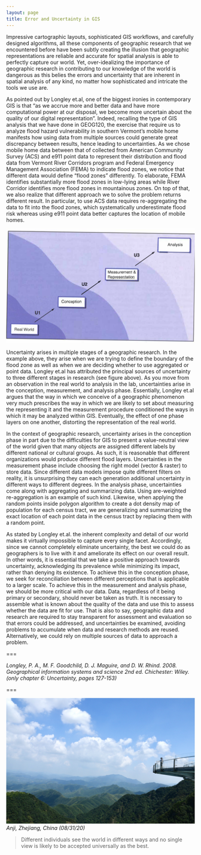 ```yaml
---
layout: page
title: Error and Uncertainty in GIS
---
```


Impressive cartographic layouts, sophisticated GIS workflows, and carefully designed algorithms, all these components of geographic research that we encountered before have been subtly creating the illusion that geographic representations are reliable and accurate for spatial analysis is able to perfectly capture our world. Yet, over-idealizing the importance of geographic research in contributing to our knowledge of the world is dangerous as this belies the errors and uncertainty that are inherent in spatial analysis of any kind, no matter how sophisticated and intricate the tools we use are.

As pointed out by Longley et.al, one of the biggest ironies in contemporary GIS is that “as we accrue more and better data and have more computational power at our disposal, we become more uncertain about the quality of our digital representation”. Indeed, recalling the type of GIS analysis that we have done in GEOG120, the exercise that require us to analyze flood hazard vulnerability in southern Vermont’s mobile home manifests how using data from multiple sources could generate great discrepancy between results, hence leading to uncertainties. As we chose mobile home data between that of collected from American Community Survey (ACS) and e911 point data to represent their distribution and flood data from Vermont River Corridors program and Federal Emergency Management Association (FEMA) to indicate flood zones, we notice that different data would define “flood zones” differently. To elaborate, FEMA identifies substantially more flood zones in low-lying areas while River Corridor identifies more flood zones in mountainous zones. On top of that, we also realize that different approach we to solve the problem returns different result. In particular, to use ACS data requires re-aggregating the data to fit into the flood zones, which systematically underestimate flood risk whereas using e911 point data better captures the location of mobile homes.

![Screen](assets/insert.jpg)

Uncertainty arises in multiple stages of a geographic research. In the example above, they arise when we are trying to define the boundary of the flood zone as well as when we are deciding whether to use aggregated or point data. Longley et.al has attributed the principal sources of uncertainty to three different stages in research (see figure above). As you move from an observation in the real world to analysis in the lab, uncertainties arise in the conception, measurement, and analysis phase. Essentially, Longley et.al argues that the way in which we conceive of a geographic phenomenon very much prescribes the way in which we are likely to set about measuring the representing it and the measurement procedure conditioned the ways in which it may be analyzed within GIS. Eventually, the effect of one phase layers on one another, distorting the representation of the real world.

In the context of geographic research, uncertainty arises in the conception phase in part due to the difficulties for GIS to present a value-neutral view of the world given that many objects are assigned different labels by different national or cultural groups. As such, it is reasonable that different organizations would produce different flood layers. Uncertainties in the measurement phase include choosing the right model (vector & raster) to store data. Since different data models impose quite different filters on reality, it is unsurprising they can each generation additional uncertainty in different ways to different degrees. In the analysis phase, uncertainties come along with aggregating and summarizing data. Using are-weighted re-aggregation is an example of such kind. Likewise, when applying the random points inside polygon algorithm to create a dot density map of population for each census tract, we are generalizing and summarizing the exact location of each point data in the census tract by replacing them with a random point.  

As stated by Longley et.al. the inherent complexity and detail of our world makes it virtually impossible to capture every single facet. Accordingly, since we cannot completely eliminate uncertainty, the best we could do as geographers is to live with it and ameliorate its effect on our overall result. In other words, it is essential that we take a positive approach towards uncertainty, acknowledging its prevalence while minimizing its impact, rather than denying its existence. To achieve this in the conception phase, we seek for reconciliation between different perceptions that is applicable to a larger scale. To achieve this in the measurement and analysis phase, we should be more critical with our data. Data, regardless of it being primary or secondary, should never be taken as truth. It is necessary to assemble what is known about the quality of the data and use this to assess whether the data are fit for use. That is also to say, geographic data and research are required to stay transparent for assessment and evaluation so that errors could be addressed, and uncertainties be examined, avoiding problems to accumulate when data and research methods are reused. Alternatively, we could rely on multiple sources of data to approach a problem.

===

*Longley, P. A., M. F. Goodchild, D. J. Maguire, and D. W. Rhind. 2008. Geographical information systems and science 2nd ed. Chichester: Wiley. (only chapter 6: Uncertainty, pages 127-153)*

===

![Scene](assets/IMG_3790.jpg)
*Anji, Zhejiang, China (08/31/20)*

> Different individuals see the world in different ways and no single view is likely to be accepted universally as the best.
